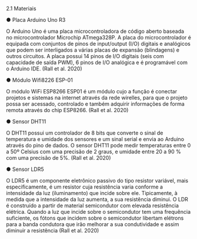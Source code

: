 2.1 Materiais


●	Placa Arduino Uno R3

O Arduino Uno é uma placa microcontroladora de código aberto baseada no microcontrolador Microchip ATmega328P. A placa do microcontrolador é equipada com conjuntos de pinos de input/output (I/O) digitais e analógicos que podem ser interligados a várias placas de expansão (blindagens) e outros circuitos.
A placa possui 14 pinos de I/O digitais (seis com capacidade de saída PWM), 6 pinos de I/O analógica e é programável com o Arduino IDE. (Rall et al. 2020)

 

●	Módulo Wifi8226 ESP-01

O módulo WiFi ESP8266 ESP01 é um módulo cujo a função é conectar projetos e sistemas na internet através da rede wirelles, para que o projeto possa ser acessado, controlado e também adquirir informações de forma remota através do chip ESP8266. (Rall et al. 2020)



●	Sensor DHT11

O DHT11 possui um controlador de 8 bits que converte o sinal de temperatura e umidade dos sensores e um sinal serial e envia ao Arduino através do pino de dados. O sensor DHT11 pode medir temperaturas entre 0 a 50º Celsius com uma precisão de 2 graus, e umidade entre 20 a 90 % com uma precisão de 5%. (Rall et al. 2020)




●	Sensor LDR5

O LDR5 é um componente eletrônico passivo do tipo resistor variável, mais especificamente, é um resistor cuja resistência varia conforme a intensidade da luz (iluminamento) que incide sobre ele. Tipicamente, à medida que a intensidade da luz aumenta, a sua resistência diminui. 
O LDR é construído a partir de material semicondutor com elevada resistência elétrica. Quando a luz que incide sobre o semicondutor tem uma frequência suficiente, os fótons que incidem sobre o semicondutor libertam elétrons para a banda condutora 
que irão melhorar a sua condutividade e assim diminuir a resistência (Rall et al. 2020)
